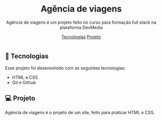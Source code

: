 <h1 align="center"> Agência de viagens </h1>

<p align="center">
Agência de viagens é um projeto feito no curso para formação full stack na plataforma DevMedia  <br/>
</p>

<p align="center">
  <a href="#-tecnologias">Tecnologias</a>
  <a href="#-projeto">Projeto</a>
</p>

<p align="center">
  <img >
</p>

## 🚀 Tecnologias

Esse projeto foi desenvolvido com as seguintes tecnologias:

- HTML e CSS
- Git e Github

## 💻 Projeto

Agência de viagens é o projeto de um site, feito para praticar HTML e CSS.
